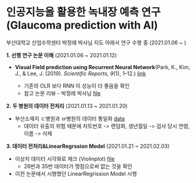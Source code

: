 # 인공지능을 활용한 녹내장 예측 연구(Glaucoma prediction with AI) 
부산대학교 산업수학센터 박정례 박사님 지도 아래서 연구 수행 중 (2021.01.06 ~ )

**1. 선행 연구 논문 이해** (2021.01.06 ~ 2021.01.12)
- **Visual Field prediction using Recurrent Neural Network**(Park, K., Kim, J., & Lee, J. (2019). *Scientific Reports*, *9*(1), 1–12.) [link](https://doi.org/10.1038/s41598-019-44852-6) 

   - 기존의 OLR 보다 RNN 이 성능이 더 좋음을 확인
   - 참고 논문 리뷰 - 박정례 박사님 [file](https://github.com/herjh0405/Glaucoma/blob/master/Paper_review/(2019)%20Visual%20Field%20prediction%20using%20Recurrent%20Neural%20Network.md)
   
**2. 두 병원의 데이터 전처리** (2021.01.13 ~ 2021.01.20) 
   - 부산소재지 ㄷ병원과 ㅂ병원의 데이터 통일화 [data](https://github.com/herjh0405/Glaucoma/blob/master/sample2.csv)
      - 데이터 유출의 위험 때문에 차트번호 -> 랜덤화, 생년월일 -> 검사 당시 연령, 이름 -> 삭제
   
**3. 데이터 전처리&LinearRegrssion Model** (2021.01.21 ~ 2021.02.03) 
   - 이상치 데이터 시각화로 체크 (Violinplot) [file](https://github.com/herjh0405/Glaucoma/blob/master/001.%20%EB%8D%B0%EC%9D%B4%ED%84%B0%20%EC%A0%84%EC%B2%98%EB%A6%AC.ipynb)
      - 26번과 35번 데이터가 맹점으로써 없는 것을 확인
   - 이전 논문에서 시행했던 LinearRegrission Model 시행
